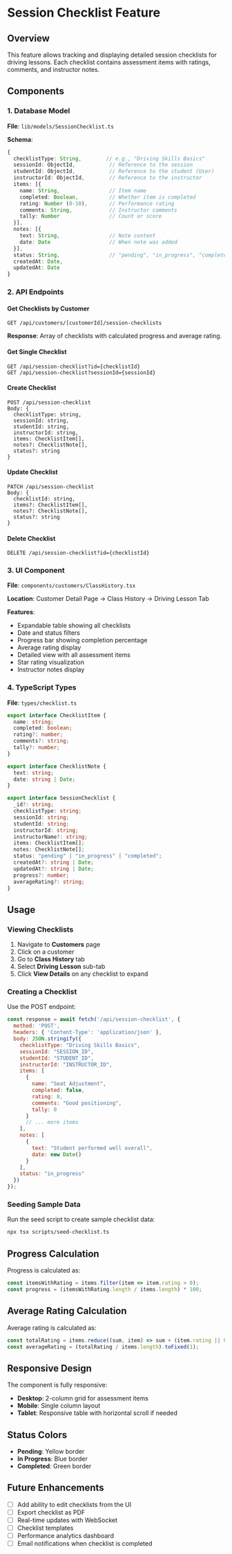 # Session Checklist Feature

## Overview

This feature allows tracking and displaying detailed session checklists for driving lessons. Each checklist contains assessment items with ratings, comments, and instructor notes.

## Components

### 1. Database Model

**File**: `lib/models/SessionChecklist.ts`

**Schema**:
```typescript
{
  checklistType: String,        // e.g., "Driving Skills Basics"
  sessionId: ObjectId,           // Reference to the session
  studentId: ObjectId,           // Reference to the student (User)
  instructorId: ObjectId,        // Reference to the instructor
  items: [{
    name: String,                // Item name
    completed: Boolean,          // Whether item is completed
    rating: Number (0-10),       // Performance rating
    comments: String,            // Instructor comments
    tally: Number                // Count or score
  }],
  notes: [{
    text: String,                // Note content
    date: Date                   // When note was added
  }],
  status: String,                // "pending", "in_progress", "completed"
  createdAt: Date,
  updatedAt: Date
}
```

### 2. API Endpoints

#### Get Checklists by Customer
```
GET /api/customers/[customerId]/session-checklists
```

**Response**: Array of checklists with calculated progress and average rating.

#### Get Single Checklist
```
GET /api/session-checklist?id={checklistId}
GET /api/session-checklist?sessionId={sessionId}
```

#### Create Checklist
```
POST /api/session-checklist
Body: {
  checklistType: string,
  sessionId: string,
  studentId: string,
  instructorId: string,
  items: ChecklistItem[],
  notes?: ChecklistNote[],
  status?: string
}
```

#### Update Checklist
```
PATCH /api/session-checklist
Body: {
  checklistId: string,
  items?: ChecklistItem[],
  notes?: ChecklistNote[],
  status?: string
}
```

#### Delete Checklist
```
DELETE /api/session-checklist?id={checklistId}
```

### 3. UI Component

**File**: `components/customers/ClassHistory.tsx`

**Location**: Customer Detail Page → Class History → Driving Lesson Tab

**Features**:
- Expandable table showing all checklists
- Date and status filters
- Progress bar showing completion percentage
- Average rating display
- Detailed view with all assessment items
- Star rating visualization
- Instructor notes display

### 4. TypeScript Types

**File**: `types/checklist.ts`

```typescript
export interface ChecklistItem {
  name: string;
  completed: boolean;
  rating?: number;
  comments?: string;
  tally?: number;
}

export interface ChecklistNote {
  text: string;
  date: string | Date;
}

export interface SessionChecklist {
  _id?: string;
  checklistType: string;
  sessionId: string;
  studentId: string;
  instructorId: string;
  instructorName?: string;
  items: ChecklistItem[];
  notes: ChecklistNote[];
  status: "pending" | "in_progress" | "completed";
  createdAt?: string | Date;
  updatedAt?: string | Date;
  progress?: number;
  averageRating?: string;
}
```

## Usage

### Viewing Checklists

1. Navigate to **Customers** page
2. Click on a customer
3. Go to **Class History** tab
4. Select **Driving Lesson** sub-tab
5. Click **View Details** on any checklist to expand

### Creating a Checklist

Use the POST endpoint:

```javascript
const response = await fetch('/api/session-checklist', {
  method: 'POST',
  headers: { 'Content-Type': 'application/json' },
  body: JSON.stringify({
    checklistType: "Driving Skills Basics",
    sessionId: "SESSION_ID",
    studentId: "STUDENT_ID",
    instructorId: "INSTRUCTOR_ID",
    items: [
      {
        name: "Seat Adjustment",
        completed: false,
        rating: 8,
        comments: "Good positioning",
        tally: 0
      }
      // ... more items
    ],
    notes: [
      {
        text: "Student performed well overall",
        date: new Date()
      }
    ],
    status: "in_progress"
  })
});
```

### Seeding Sample Data

Run the seed script to create sample checklist data:

```bash
npx tsx scripts/seed-checklist.ts
```

## Progress Calculation

Progress is calculated as:
```typescript
const itemsWithRating = items.filter(item => item.rating > 0);
const progress = (itemsWithRating.length / items.length) * 100;
```

## Average Rating Calculation

Average rating is calculated as:
```typescript
const totalRating = items.reduce((sum, item) => sum + (item.rating || 0), 0);
const averageRating = (totalRating / items.length).toFixed(1);
```

## Responsive Design

The component is fully responsive:
- **Desktop**: 2-column grid for assessment items
- **Mobile**: Single column layout
- **Tablet**: Responsive table with horizontal scroll if needed

## Status Colors

- **Pending**: Yellow border
- **In Progress**: Blue border
- **Completed**: Green border

## Future Enhancements

- [ ] Add ability to edit checklists from the UI
- [ ] Export checklist as PDF
- [ ] Real-time updates with WebSocket
- [ ] Checklist templates
- [ ] Performance analytics dashboard
- [ ] Email notifications when checklist is completed
